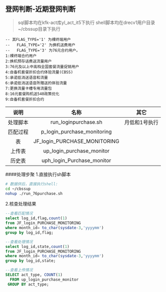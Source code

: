 ## 登网判断-近期登网判断

> sql脚本均在kfk-act库yl_act_it5下执行
> shell脚本均在drecv1用户目录~/cbssup目录下执行

    -- 其FLAG_TYPE='1' 为裸终端用户
    --   FLAG_TYPE='2' 为换机送费用户
    --   FLAG_TYPE='3' 为76元合约用户。
    1:裸终端合约用户 
    2:换机预存话费送流量用户  
    3:76元及以上中高档全国套餐流量促销用户 
    4:自备机套餐折扣合约体验流量(CBSS) 
    5:承诺低消送语音和流量 
    6:承诺低消送语音所赠送的体验流量 
    7:更换流量卡槽专用流量包
    8:16元套餐购机送540政策优化  
    9:自备机套餐折扣合约

|说明|名称|其它|
|:---------:|:---------------------------------:|:-----------:|
|处理脚本 |run_loginpurchase.sh|月低和1号执行|月低和1号执行|
|匹配过程 |p_login_purchase_monitoring|
|表       |JF_login_PURCHASE_MONITORING|
|上传表   |up_login_purchase_monitor|
|历史表   |uph_login_Purchase_monitor|

####处理步聚
1.直接执行sh脚本
```sh
# 数据供后，直接执行shell:
cd ~/cbssup
nohup ./run_76purchase.sh

```

2.核查处理结果
```sql
--查看匹配情况
select log_id,flag,count(1) 
from JF_login_PURCHASE_MONITORING 
where month_id= to_char(sysdate-3,'yyyymm')
group by log_id,flag;

--查看处理情况
select log_id,state,count(1) 
from JF_login_PURCHASE_MONITORING 
where month_id= to_char(sysdate-3,'yyyymm')
group by log_id,state;

--查看上传情况
SELECT act_type, COUNT(1)
  FROM up_login_purchase_monitor
 GROUP BY act_type;

```
